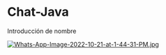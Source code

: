 # Chat-Java
Introducción de nombre

[![Whats-App-Image-2022-10-21-at-1-44-31-PM.jpg](https://i.postimg.cc/T2b1X1NX/Whats-App-Image-2022-10-21-at-1-44-31-PM.jpg)](https://postimg.cc/jCstHxr8)
